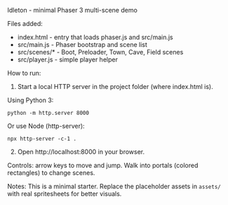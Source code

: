 Idleton - minimal Phaser 3 multi-scene demo

Files added:
- index.html - entry that loads phaser.js and src/main.js
- src/main.js - Phaser bootstrap and scene list
- src/scenes/* - Boot, Preloader, Town, Cave, Field scenes
- src/player.js - simple player helper

How to run:
1. Start a local HTTP server in the project folder (where index.html is).

Using Python 3:
```pwsh
python -m http.server 8000
``` 

Or use Node (http-server):
```pwsh
npx http-server -c-1 .
```

2. Open http://localhost:8000 in your browser.

Controls: arrow keys to move and jump. Walk into portals (colored rectangles) to change scenes.

Notes: This is a minimal starter. Replace the placeholder assets in `assets/` with real spritesheets for better visuals.
